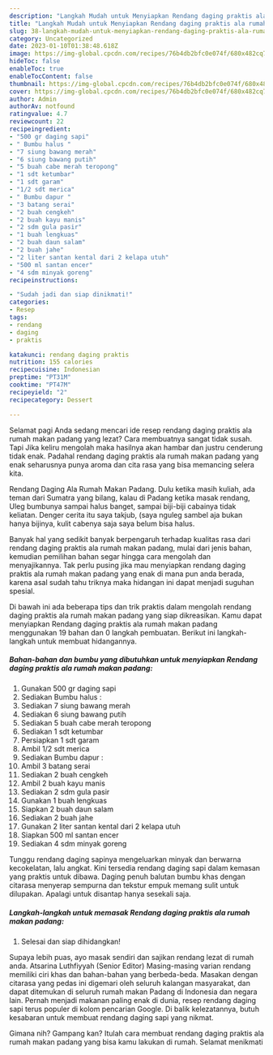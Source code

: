 ```yaml
---
description: "Langkah Mudah untuk Menyiapkan Rendang daging praktis ala rumah makan padang yang Enak "
title: "Langkah Mudah untuk Menyiapkan Rendang daging praktis ala rumah makan padang yang Enak "
slug: 38-langkah-mudah-untuk-menyiapkan-rendang-daging-praktis-ala-rumah-makan-padang-yang-enak
category: Uncategorized
date: 2023-01-10T01:38:48.618Z
image: https://img-global.cpcdn.com/recipes/76b4db2bfc0e074f/680x482cq70/rendang-daging-praktis-ala-rumah-makan-padang-foto-resep-utama.jpg
hideToc: false
enableToc: true
enableTocContent: false
thumbnail: https://img-global.cpcdn.com/recipes/76b4db2bfc0e074f/680x482cq70/rendang-daging-praktis-ala-rumah-makan-padang-foto-resep-utama.jpg
cover: https://img-global.cpcdn.com/recipes/76b4db2bfc0e074f/680x482cq70/rendang-daging-praktis-ala-rumah-makan-padang-foto-resep-utama.jpg
author: Admin
authorAv: notfound
ratingvalue: 4.7
reviewcount: 22
recipeingredient:
- "500 gr daging sapi"
- " Bumbu halus "
- "7 siung bawang merah"
- "6 siung bawang putih"
- "5 buah cabe merah teropong"
- "1 sdt ketumbar"
- "1 sdt garam"
- "1/2 sdt merica"
- " Bumbu dapur "
- "3 batang serai"
- "2 buah cengkeh"
- "2 buah kayu manis"
- "2 sdm gula pasir"
- "1 buah lengkuas"
- "2 buah daun salam"
- "2 buah jahe"
- "2 liter santan kental dari 2 kelapa utuh"
- "500 ml santan encer"
- "4 sdm minyak goreng"
recipeinstructions:

- "Sudah jadi dan siap dinikmati!"
categories:
- Resep
tags:
- rendang
- daging
- praktis

katakunci: rendang daging praktis 
nutrition: 155 calories
recipecuisine: Indonesian
preptime: "PT31M"
cooktime: "PT47M"
recipeyield: "2"
recipecategory: Dessert

---
```



Selamat pagi Anda sedang mencari ide resep rendang daging praktis ala rumah makan padang yang lezat? Cara membuatnya sangat tidak susah. Tapi Jika keliru mengolah maka hasilnya akan hambar dan justru cenderung tidak enak. Padahal rendang daging praktis ala rumah makan padang yang enak seharusnya punya aroma dan cita rasa yang bisa memancing selera kita.


Rendang Daging Ala Rumah Makan Padang. Dulu ketika masih kuliah, ada teman dari Sumatra yang bilang, kalau di Padang ketika masak rendang, Uleg bumbunya sampai halus banget, sampai biji-biji cabainya tidak keliatan. Denger cerita itu saya takjub, (saya nguleg sambel aja bukan hanya bijinya, kulit cabenya saja saya belum bisa halus.

Banyak hal yang sedikit banyak berpengaruh terhadap kualitas rasa dari rendang daging praktis ala rumah makan padang, mulai dari jenis bahan, kemudian pemilihan bahan segar hingga cara mengolah dan menyajikannya. Tak perlu pusing jika mau menyiapkan rendang daging praktis ala rumah makan padang yang enak di mana pun anda berada, karena asal sudah tahu triknya maka hidangan ini dapat menjadi suguhan spesial.


Di bawah ini ada beberapa tips dan trik praktis dalam mengolah rendang daging praktis ala rumah makan padang yang siap dikreasikan. Kamu dapat menyiapkan Rendang daging praktis ala rumah makan padang menggunakan 19 bahan dan 0 langkah pembuatan. Berikut ini langkah-langkah untuk membuat hidangannya.

<!--inarticleads1-->

##### Bahan-bahan dan bumbu yang dibutuhkan untuk menyiapkan Rendang daging praktis ala rumah makan padang:

1. Gunakan 500 gr daging sapi
1. Sediakan  Bumbu halus :
1. Sediakan 7 siung bawang merah
1. Sediakan 6 siung bawang putih
1. Sediakan 5 buah cabe merah teropong
1. Sediakan 1 sdt ketumbar
1. Persiapkan 1 sdt garam
1. Ambil 1/2 sdt merica
1. Sediakan  Bumbu dapur :
1. Ambil 3 batang serai
1. Sediakan 2 buah cengkeh
1. Ambil 2 buah kayu manis
1. Sediakan 2 sdm gula pasir
1. Gunakan 1 buah lengkuas
1. Siapkan 2 buah daun salam
1. Sediakan 2 buah jahe
1. Gunakan 2 liter santan kental dari 2 kelapa utuh
1. Siapkan 500 ml santan encer
1. Sediakan 4 sdm minyak goreng


Tunggu rendang daging sapinya mengeluarkan minyak dan berwarna kecokelatan, lalu angkat. Kini tersedia rendang daging sapi dalam kemasan yang praktis untuk dibawa. Daging penuh balutan bumbu khas dengan citarasa menyerap sempurna dan tekstur empuk memang sulit untuk dilupakan. Apalagi untuk disantap hanya sesekali saja. 

<!--inarticleads2-->

##### Langkah-langkah untuk memasak Rendang daging praktis ala rumah makan padang:


1. Selesai dan siap dihidangkan!

Supaya lebih puas, ayo masak sendiri dan sajikan rendang lezat di rumah anda. Atsarina Luthfiyyah (Senior Editor) Masing-masing varian rendang memiliki ciri khas dan bahan-bahan yang berbeda-beda. Masakan dengan citarasa yang pedas ini digemari oleh seluruh kalangan masyarakat, dan dapat ditemukan di seluruh rumah makan Padang di Indonesia dan negara lain. Pernah menjadi makanan paling enak di dunia, resep rendang daging sapi terus populer di kolom pencarian Google. Di balik kelezatannya, butuh kesabaran untuk membuat rendang daging sapi yang nikmat. 

Gimana nih? Gampang kan? Itulah cara membuat rendang daging praktis ala rumah makan padang yang bisa kamu lakukan di rumah. Selamat menikmati
